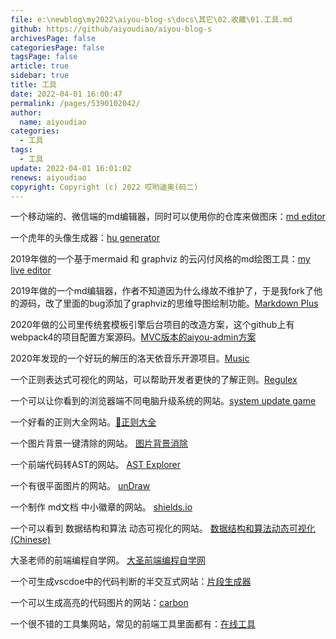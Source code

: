 ```yaml
---
file: e:\newblog\my2022\aiyou-blog-s\docs\其它\02.收藏\01.工具.md
github: https://github/aiyoudiao/aiyou-blog-s
archivesPage: false
categoriesPage: false
tagsPage: false
article: true
sidebar: true
title: 工具
date: 2022-04-01 16:00:47
permalink: /pages/5390102042/
author: 
  name: aiyoudiao
categories: 
  - 工具
tags: 
  - 工具
update: 2022-04-01 16:01:02
renews: aiyoudiao
copyright: Copyright (c) 2022 哎哟迪奥(码二)
---
```


一个移动端的、微信端的md编辑器，同时可以使用你的仓库来做图床：[md editor](https://aiyoudiao.gitee.io/md/)


一个虎年的头像生成器：[hu generator](https://aiyoudiao.gitee.io/hu/)


2019年做的一个基于mermaid 和 graphviz 的云闪付风格的md绘图工具：[my live editor](http://www.hao6.website:999/)


2019年做的一个md编辑器，作者不知道因为什么缘故不维护了，于是我fork了他的源码，改了里面的bug添加了graphviz的思维导图绘制功能。[Markdown Plus](http://www.hao6.website:1000/)


2020年做的公司里传统套模板引擎后台项目的改造方案，这个github上有webpack4的项目配置方案源码。[MVC版本的aiyou-admin方案](http://www.hao6.website:2000/)


2020年发现的一个好玩的解压的洛天依音乐开源项目。[Music](http://www.hao6.website:1314/)

一个正则表达式可视化的网站，可以帮助开发者更快的了解正则。[Regulex](https://jex.im/regulex/#!flags=&re=%5E(a%7Cb)*%3F%24)

一个可以让你看到的浏览器端不同电脑升级系统的网站。[system update game](https://fakeupdate.net/)

一个好看的正则大全网站。[🦕正则大全](https://any86.github.io/any-rule/)

一个图片背景一键清除的网站。 [图片背景消除](https://www.remove.bg/zh)

一个前端代码转AST的网站。 [AST Explorer](https://astexplorer.net/)

一个有很平面图片的网站。 [unDraw](https://undraw.co/illustrations)

一个制作 md文档 中小徽章的网站。 [shields.io](https://shields.io/category/coverage)

一个可以看到 数据结构和算法 动态可视化的网站。 [数据结构和算法动态可视化 (Chinese)](https://visualgo.net/zh)

大圣老师的前端编程自学网。 [大圣前端编程自学网](https://shengxinjing.cn/fe/browser.html#%E6%8A%80%E6%9C%AF%E6%96%87%E6%A1%A3)

一个可生成vscdoe中的代码判断的半交互式网站：[片段生成器](https://snippet-generator.app/)

一个可以生成高亮的代码图片的网站：[carbon](https://carbon.now.sh/)

一个很不错的工具集网站，常见的前端工具里面都有：[在线工具](https://tool.lu/)